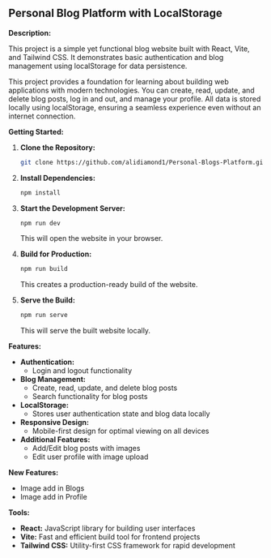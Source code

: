 ## Personal Blog Platform with LocalStorage

**Description:**

This project is a simple yet functional blog website built with React, Vite, and Tailwind CSS. It demonstrates basic authentication and blog management using localStorage for data persistence.

This project provides a foundation for learning about building web applications with modern technologies. You can create, read, update, and delete blog posts, log in and out, and manage your profile. All data is stored locally using localStorage, ensuring a seamless experience even without an internet connection.

**Getting Started:**

1. **Clone the Repository:**
   ```bash
   git clone https://github.com/alidiamond1/Personal-Blogs-Platform.git
   ```

2. **Install Dependencies:**
   ```bash
   npm install
   ```

3. **Start the Development Server:**
   ```bash
   npm run dev
   ```
   This will open the website in your browser.

4. **Build for Production:**
   ```bash
   npm run build
   ```
   This creates a production-ready build of the website.

5. **Serve the Build:**
   ```bash
   npm run serve
   ```
   This will serve the built website locally.

**Features:**

* **Authentication:**
    * Login and logout functionality
* **Blog Management:**
    * Create, read, update, and delete blog posts
    * Search functionality for blog posts
* **LocalStorage:**
    * Stores user authentication state and blog data locally
* **Responsive Design:**
    * Mobile-first design for optimal viewing on all devices
* **Additional Features:**
    * Add/Edit blog posts with images
    * Edit user profile with image upload

**New Features:**
   * Image add in Blogs
   * Image add in Profile

   

**Tools:**

* **React:** JavaScript library for building user interfaces
* **Vite:** Fast and efficient build tool for frontend projects
* **Tailwind CSS:** Utility-first CSS framework for rapid development



